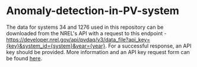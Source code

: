 # Anomaly-detection-in-PV-system
The data for systems 34 and 1276 used in this repository can be downloaded from the NREL's API with a request to this endpoint - https://developer.nrel.gov/api/pvdaq/v3/data_file?api_key={key}&system_id={system}&year={year}. For a successful response, an API key should be provided. More information and an API key request form can be found [here](https://developer.nrel.gov/).  
